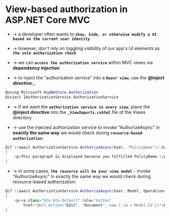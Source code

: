 
# View-based authorization in ASP.NET Core MVC
* -> a developer often wants to **`show, hide, or otherwise modify a UI based on the current user identity`**
* -> however, don't rely on toggling visibility of our app's UI elements as **`the sole authorization check`**
* -> we can **`access the authorization service`** within MVC views via **dependency injection**

* -> to inject the "authorization service" into a **`Razor view`**, use the **@inject directive**:_
```cs
@using Microsoft.AspNetCore.Authorization
@inject IAuthorizationService AuthorizationService
```

* -> if we want the **`authorization service in every view`**, place the **@inject directive** into the **`_ViewImports.cshtml`** file of the Views directory

* -> use the injected authorization service to invoke "AuthorizeAsync" in **exactly the same way** we would check during **`resource-based authorization`**:
```cs
@if ((await AuthorizationService.AuthorizeAsync(User, "PolicyName")).Succeeded)
{
    <p>This paragraph is displayed because you fulfilled PolicyName.</p>
}
```

* -> in some cases, **`the resource will be your view model`** - invoke "AuthorizeAsync" in exactly the same way we would check during resource-based authorization:
```cs
@if ((await AuthorizationService.AuthorizeAsync(User, Model, Operations.Edit)).Succeeded)
{
    <p><a class="btn btn-default" role="button"
        href="@Url.Action("Edit", "Document", new { id = Model.Id })">Edit</a></p>
}
```